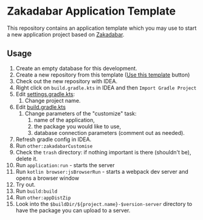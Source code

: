 # Zakadabar Application Template

This repository contains an application template which you may use to start a new application project based on [Zakadabar](https://github.com/spxbhuhb/zakadabar-stack).

## Usage

1. Create an empty database for this development.
1. Create a new repository from this template ([Use this template](https://github.com/spxbhuhb/zakadabar-application-template/generate) button)
1. Check out the new repository with IDEA.
1. Right click on `build.gradle.kts` in IDEA and then `Import Gradle Project`
1. Edit [settings.gradle.kts](settings.gradle.kts):
    1. Change project name.
1. Edit [build.gradle.kts](build.gradle.kts)
    1. Change parameters of the "customize" task:
        1. name of the application,
        1. the package you would like to use,
        1. database connection parameters (comment out as needed).
1. Refresh gradle config in IDEA.
1. Run `other:zakadabarCustomise`
1. Check the `trash` directory: if nothing important is there (shouldn't be), delete it.
1. Run `application:run` - starts the server
1. Run `kotlin browser:jsBrowserRun` - starts a webpack dev server and opens a browser window
1. Try out.
1. Run `build:build`
1. Run `other:appDistZip`
1. Look into the `$buildDir/${project.name}-$version-server` directory to have the package you can upload to a server.